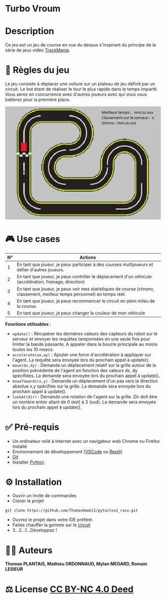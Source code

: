 # Turbo Vroum

# Description

Ce jeu est un jeu de course en vue du dessus s'inspirant du principe de la série de jeux vidéo [TrackMania](https://fr.wikipedia.org/wiki/TrackMania).

# 🎲 Règles du jeu

Le jeu consiste à déplacer une voiture sur un plateau de jeu définit par un circuit. Le but étant de réaliser le tour le plus rapide dans le temps impartit. Vous serez en concurrence avec d'autres joueurs avec qui vous vous batterez pour la première place. 

![Maquette](../../res/maquette.png)

# 🎮 Use cases

| N°  | Actions                                                                                                                  |
| --- | ------------------------------------------------------------------------------------------------------------------------ | 
| 1   | En tant que joueur, je peux participer à des courses multijoueurs et défier d'autres joueurs.                            | 
| 2   | En tant que joueur, je peux contrôler le déplacement d'un véhicule (accélération, freinage, direction)                   | 
| 3   | En tant que joueur, je peux voir mes statistiques de course (chrono, classement, meilleur temps personnel) en temps réel.| 
| 4   | En tant que joueur, je peux recommencer le circuit en plein mileu de la course.                                          | 
| 5   | En tant que joueur, je peux changer la couleur de mon véhicule                                                           |

**Fonctions utilisables** :
- ```update()``` : Récupérer les dernières valeurs des capteurs du robot sur le serveur et envoyer les requêtes tamponnées en une seule fois pour limiter la bande passante. A appeler dans la boucle principale au moins toutes les 10 msecs.
- ```accelerate(ax,ay)``` : Ajouter une force d'accélération à appliquer sur l'agent. La requête sera envoyée lors du prochain appel à update().
- ```move(dx,dy)``` : Demande un déplacement relatif sur la grille autour de la position précédente de l'agent en fonction des valeurs dx, dy spécifiées. La demande sera envoyée lors du prochain appel à update().
- ```moveTowards(x,y)``` : Demande un déplacement d'un pas vers la direction absolue x,y spécifiée sur la grille. La demande sera envoyée lors du prochain appel à update().
- ```lookAt(dir)``` : Demande une rotation de l'agent sur la grille. Dir doit être un nombre entier allant de 0 (est) à 3 (sud). La demande sera envoyée lors du prochain appel à update().

# ✅ Pré-requis
- Un ordinateur relié à Internet avec un navigateur web Chrome ou Firefox installé
- Environnement de développement ([VSCode](https://code.visualstudio.com/) ou [Replit](https://replit.com/))
- [Git](https://git-scm.com/book/en/v2/Getting-Started-Installing-Git)
- Installer [Python](https://www.python.org/downloads/)

# ⚙️ Installation
 - Ouvrir un invite de commandes
- Cloner le projet
```
git clone https://github.com/ThomasHawk11/pytactxv2_race.git
```
- Ouvrez le projet dans votre IDE préféré.
- Faites chauffer la gomme sur le [circuit](https://play.jusdeliens.com/tactx/)
- 3...2...1...Développez !
# 🧑‍💻 Auteurs
**Thomas PLANTAIS, Mathieu ORDONNAUD, Mylan MEGARD, Romain LESIEUR**
# ⚖️ License [CC BY-NC 4.0 Deed](https://creativecommons.org/licenses/by-nc/4.0/)
